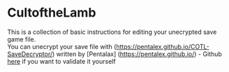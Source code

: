 # CultoftheLamb

This is a collection of basic instructions for editing your unecrypted save game file.  
You can unecrypt your save file with (https://pentalex.github.io/COTL-SaveDecryptor/) written by [Pentalax] (https://pentalex.github.io/) - Github [here](https://github.com/Pentalex/COTL-SaveDecryptor) if you want to validate it yourself
